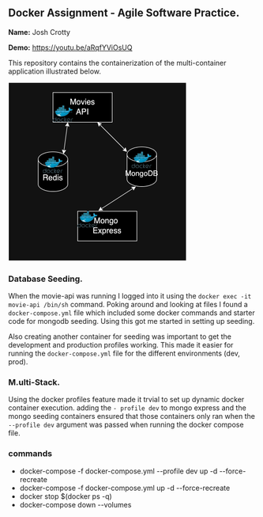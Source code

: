 ## Docker Assignment - Agile Software Practice.

**Name:** Josh Crotty

**Demo:** https://youtu.be/aRqfYViOsUQ

This repository contains the containerization of the multi-container application illustrated below.

![](./images/arch.png)

### Database Seeding.

When the movie-api was running I logged into it using the `docker exec -it movie-api /bin/sh` command. Poking around and looking at files I found a `docker-compose.yml` file which included some docker commands and starter code for mongodb seeding. Using this got me started in setting up seeding.

Also creating another container for seeding was important to get the development and production profiles working. This made it easier for running the `docker-compose.yml` file for the different environments (dev, prod).

### M.ulti-Stack.

Using the docker profiles feature made it trvial to set up dynamic docker container execution. adding the `- profile dev` to mongo express and the mongo seeding containers ensured that those containers only ran when the `--profile dev` argument was passed when running the docker compose file.

### commands

- docker-compose -f docker-compose.yml --profile dev up -d --force-recreate
- docker-compose -f docker-compose.yml up -d --force-recreate
- docker stop $(docker ps -q)
- docker-compose down --volumes
